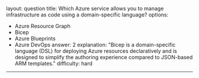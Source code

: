 
layout: question
title: Which Azure service allows you to manage infrastructure as code using a domain-specific language?
options:
- Azure Resource Graph
- Bicep
- Azure Blueprints
- Azure DevOps
answer: 2
explanation: "Bicep is a domain-specific language (DSL) for deploying Azure resources declaratively and is designed to simplify the authoring experience compared to JSON-based ARM templates."
difficulty: hard
---
